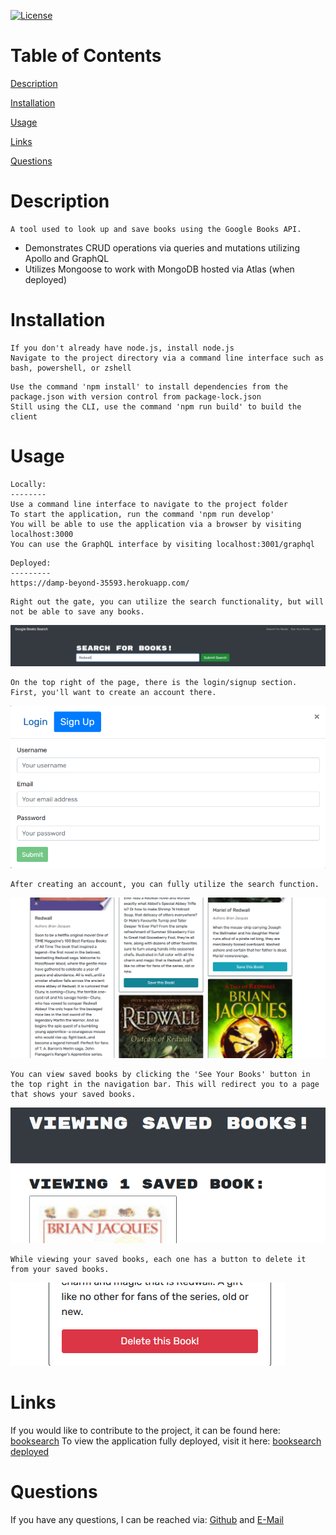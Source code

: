 [![License](https://img.shields.io/badge/License-MIT-yellow.svg)](https://opensource.org/licenses/MIT)
# Table of Contents

[Description](#Description)

[Installation](#Installation)

[Usage](#Usage)

[Links](#Links)

[Questions](#Questions)


# Description
```
A tool used to look up and save books using the Google Books API.
```
- Demonstrates CRUD operations via queries and mutations utilizing Apollo and GraphQL
- Utilizes Mongoose to work with MongoDB hosted via Atlas (when deployed)
# Installation
```
If you don't already have node.js, install node.js
Navigate to the project directory via a command line interface such as bash, powershell, or zshell
```
```
Use the command 'npm install' to install dependencies from the package.json with version control from package-lock.json
Still using the CLI, use the command 'npm run build' to build the client
```
# Usage
```
Locally:
--------
Use a command line interface to navigate to the project folder
To start the application, run the command 'npm run develop'
You will be able to use the application via a browser by visiting localhost:3000
You can use the GraphQL interface by visiting localhost:3001/graphql
```
```
Deployed:
---------
https://damp-beyond-35593.herokuapp.com/
```
```
Right out the gate, you can utilize the search functionality, but will not be able to save any books.
```
![Search bar](./images/searchfield.png)
```
On the top right of the page, there is the login/signup section. First, you'll want to create an account there.
```
![Signup/Login Screen](./images/loginsignup.png)
```
After creating an account, you can fully utilize the search function.
```
![Save book button](./images/books.png)
```
You can view saved books by clicking the 'See Your Books' button in the top right in the navigation bar. This will redirect you to a page that shows your saved books.
```
![Saved books](./images/booksview.png)
```
While viewing your saved books, each one has a button to delete it from your saved books.
```
![Delete button](./images/deletebutton.png)
# Links
If you would like to contribute to the project, it can be found here: [booksearch](https://github.com/tperschon/booksearch)
To view the application fully deployed, visit it here: [booksearch deployed](https://damp-beyond-35593.herokuapp.com/)
# Questions
If you have any questions, I can be reached via: [Github](github.com/tperschon) and [E-Mail](timperschon@gmail.com)